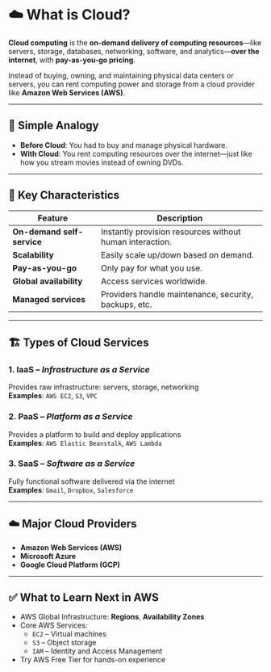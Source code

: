 # ☁️ What is Cloud?

**Cloud computing** is the **on-demand delivery of computing resources**—like servers, storage, databases, networking, software, and analytics—**over the internet**, with **pay-as-you-go pricing**.

Instead of buying, owning, and maintaining physical data centers or servers, you can rent computing power and storage from a cloud provider like **Amazon Web Services (AWS)**.

---

## 🧠 Simple Analogy

- **Before Cloud**: You had to buy and manage physical hardware.
- **With Cloud**: You rent computing resources over the internet—just like how you stream movies instead of owning DVDs.

---

## 🔑 Key Characteristics

| Feature                   | Description                                                   |
|---------------------------|---------------------------------------------------------------|
| **On-demand self-service**| Instantly provision resources without human interaction.      |
| **Scalability**           | Easily scale up/down based on demand.                         |
| **Pay-as-you-go**         | Only pay for what you use.                                    |
| **Global availability**   | Access services worldwide.                                    |
| **Managed services**      | Providers handle maintenance, security, backups, etc.         |

---

## 🏗️ Types of Cloud Services

### 1. IaaS – *Infrastructure as a Service*

Provides raw infrastructure: servers, storage, networking  
**Examples**: `AWS EC2`, `S3`, `VPC`

### 2. PaaS – *Platform as a Service*

Provides a platform to build and deploy applications  
**Examples**: `AWS Elastic Beanstalk`, `AWS Lambda`

### 3. SaaS – *Software as a Service*

Fully functional software delivered via the internet  
**Examples**: `Gmail`, `Dropbox`, `Salesforce`

---

## ☁️ Major Cloud Providers

- **Amazon Web Services (AWS)**
- **Microsoft Azure**
- **Google Cloud Platform (GCP)**

---

## ✅ What to Learn Next in AWS

- AWS Global Infrastructure: **Regions**, **Availability Zones**
- Core AWS Services:
  - `EC2` – Virtual machines
  - `S3` – Object storage
  - `IAM` – Identity and Access Management
- Try AWS Free Tier for hands-on experience
